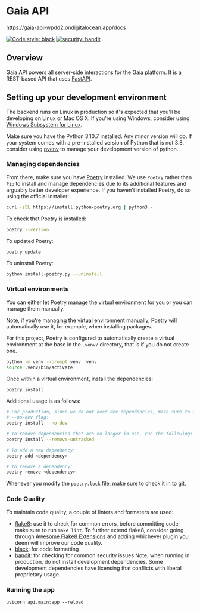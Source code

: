 # Gaia API

https://gaia-api-wpdd2.ondigitalocean.app/docs

[![Code style: black](https://img.shields.io/badge/code%20style-black-000000.svg)](https://github.com/psf/black)
[![security: bandit](https://img.shields.io/badge/security-bandit-yellow.svg)](https://github.com/PyCQA/bandit)

## Overview
Gaia API powers all server-side interactions for the Gaia platform. It is a REST-based API that uses [FastAPI](https://fastapi.tiangolo.com/lo/).

## Setting up your development environment
The backend runs on Linux in production so it's expected that you'll be developing on Linux 
or Mac OS X. If you're using Windows, consider using 
[Windows Subsystem for Linux](https://docs.microsoft.com/en-us/windows/wsl/install).

Make sure you have the Python 3.10.7 installed. Any minor version will do. If your
system comes with a pre-installed version of Python that is not 3.8, consider using 
[pyenv](https://github.com/pyenv/pyenv) to manage your development version of 
python.

### Managing dependencies
From there, make sure you have [Poetry](https://python-poetry.org/) installed. 
We use `Poetry` rather than `Pip` to install and manage dependencies due to its 
additional features and arguably better developer experience. 
If you haven't installed Poetry, do so using the official installer:
```bash
curl -sSL https://install.python-poetry.org | python3 -
```
To check that Poetry is installed:
```bash
poetry --version
```
To updated Poetry:
```
poetry update
```
To uninstall Poetry:
```bash
python install-poetry.py --uninstall
```

### Virtual environments
You can either let Poetry manage the virtual environment for you or you can manage
them manually. 

Note, if you're managing the virtual environment manually, Poetry 
will automatically use it, for example, when installing packages.

For this project, Poetry is configured to automatically create a virtual 
environment at the base in the `.venv/` directory, that is if you do not create 
one.

```bash
python -m venv --prompt venv .venv 
source .venv/bin/activate
```
Once within a virtual environment, install the dependencies:
```bash
poetry install
```
Additional usage is as follows:
```bash
# For production, since we do not need dev dependencies, make sure to add the 
# --no-dev flag:
poetry install --no-dev

# To remove dependencies that are no longer in use, run the following:
poetry install --remove-untracked

# To add a new dependency:
poetry add <dependency>

# To remove a dependency:
poetry remove <dependency>
```
Whenever you modify the `poetry.lock` file, make sure to check it in to git.

### Code Quality
To maintain code quality, a couple of linters and formaters are used:
* [flake8](https://flake8.pycqa.org/en/latest/): use it to check for common
  errors, before committing code, make sure to run `make lint`. To further 
  extend flake8, consider going through
  [Awesome Flake8 Extensions](https://github.com/DmytroLitvinov/awesome-flake8-extensionsf)
  and adding whichever plugin you deem will improve our code quality.
* [black](https://black.readthedocs.io/en/stable/): for code formatting
* [bandit](https://bandit.readthedocs.io): for checking for common security issues
Note, when running in production, do not install development dependencies. Some
development dependencies have licensing that conflicts with liberal proprietary
usage.

### Running the app
```
uvicorn api.main:app --reload
```
